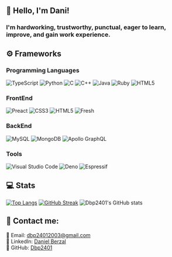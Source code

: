
## 🚀 Hello, I'm Dani!

### I'm hardworking, trustworthy, punctual, eager to learn, improve, and gain work experience.



## ⚙️ Frameworks

### Programming Languages
![TypeScript](https://img.shields.io/badge/TypeScript-3178C6?style=for-the-badge&logo=typescript&logoColor=white)
![Python](https://img.shields.io/badge/Python-3776AB?style=for-the-badge&logo=python&logoColor=white)
![C](https://img.shields.io/badge/C-00599C?style=for-the-badge&logo=c&logoColor=white)
![C++](https://img.shields.io/badge/C++-00599C?style=for-the-badge&logo=c%2B%2B&logoColor=white)
![Java](https://img.shields.io/badge/Java-007396?style=for-the-badge&logo=java&logoColor=white)
![Ruby](https://img.shields.io/badge/Ruby-CC342D?style=for-the-badge&logo=ruby&logoColor=white)
![HTML5](https://img.shields.io/badge/HTML5-E34F26?style=for-the-badge&logo=html5&logoColor=white)

### FrontEnd
![Preact](https://img.shields.io/badge/Preact-673AB8?style=for-the-badge&logo=preact&logoColor=white)
![CSS3](https://img.shields.io/badge/CSS3-1572B6?style=for-the-badge&logo=css3&logoColor=white)
![HTML5](https://img.shields.io/badge/HTML5-E34F26?style=for-the-badge&logo=html5&logoColor=white)
![Fresh](https://img.shields.io/badge/Fresh-009933?style=for-the-badge&logo=fresh&logoColor=white)

### BackEnd
![MySQL](https://img.shields.io/badge/MySQL-4479A1?style=for-the-badge&logo=mysql&logoColor=white)
![MongoDB](https://img.shields.io/badge/MongoDB-47A248?style=for-the-badge&logo=mongodb&logoColor=white)
![Apollo GraphQL](https://img.shields.io/badge/Apollo_Server-311C87?style=for-the-badge&logo=apollo-graphql&logoColor=white)

### Tools
![Visual Studio Code](https://img.shields.io/badge/Visual_Studio_Code-007ACC?style=for-the-badge&logo=visual-studio-code&logoColor=white)
![Deno](https://img.shields.io/badge/Deno-000000?style=for-the-badge&logo=deno&logoColor=white)
![Espressif](https://img.shields.io/badge/Espressif-FF4F00?style=for-the-badge&logo=espressif&logoColor=white)


## 💻 Stats

[![Top Langs](https://github-readme-stats.vercel.app/api/top-langs/?username=Dbp2401&layout=donut-vertical&theme=dark#gh-dark-mode-only)](https://github.com/Dbp2401/github-readme-stats)  [![GitHub Streak](https://github-readme-streak-stats.herokuapp.com?user=Dbp2401&theme=transparent)](https://git.io/streak-stats)
![Dbp2401's GitHub stats](https://github-readme-stats.vercel.app/api?username=Dbp2401&show_icons=true&bg_color=DEG,1E1E1E,121212,0B0B0B)


## 📨 Contact me:

📩 Email: <a href="mailto:dbp24012003@gmail.com">dbp24012003@gmail.com</a><br/>
📱 LinkedIn: <a href="https://www.linkedin.com/in/daniel-berzal-2588932b5/" target="_blank">Daniel Berzal</a><br/>
🐙 GitHub: <a href="https://github.com/Dbp2401" target="_blank">Dbp2401</a>

